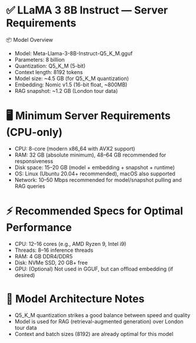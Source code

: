 ✅ LLaMA 3 8B Instruct — Server Requirements
=
📦 Model Overview
- Model: Meta-Llama-3-8B-Instruct-Q5_K_M.gguf
- Parameters: 8 billion
- Quantization: Q5_K_M (5-bit)
- Context length: 8192 tokens
- Model size: ~4.5 GB (for Q5_K_M quantization)
- Embedding: Nomic v1.5 (16-bit float, ~800MB)
- RAG snapshot: ~1.2 GB (London tour data)

🖥️ Minimum Server Requirements (CPU-only)
=
- CPU: 8-core (modern x86_64 with AVX2 support)
- RAM: 32 GB (absolute minimum), 48–64 GB recommended for responsiveness
- Disk space: 15–20 GB (model + embedding + snapshot + runtime)
- OS: Linux (Ubuntu 20.04+ recommended), macOS also supported
- Network: 10–50 Mbps recommended for model/snapshot pulling and RAG queries

⚡ Recommended Specs for Optimal Performance
=
- CPU: 12–16 cores (e.g., AMD Ryzen 9, Intel i9)
- Threads: 8–16 inference threads
- RAM: 4 GB DDR4/DDR5
- Disk: NVMe SSD, 20 GB+ free
- GPU: (Optional)	Not used in GGUF, but can offload embedding (if desired)


🧠 Model Architecture Notes
=
- Q5_K_M quantization strikes a good balance between speed and quality
- Model is used for RAG (retrieval-augmented generation) over London tour data
- Context and batch sizes (8192) are already optimal for this model
